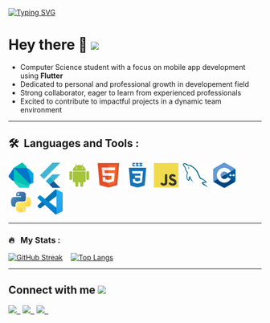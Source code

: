 [![Typing SVG](https://readme-typing-svg.demolab.com?font=Fira+Code&weight=600&size=40&duration=3500&pause=1000&color=FB8C00&center=true&vCenter=true&repeat=false&width=1003&height=100&lines=Native+Android+and+Flutter+Developer)](https://git.io/typing-svg)
  
# Hey there 👋 ![](https://komarev.com/ghpvc/?username=n-h-anjum&color=f67280&style=flat-square&label=Total+Visitors)

- Computer Science student with a focus on mobile app development using **Flutter**
- Dedicated to personal and professional growth in developement field
- Strong collaborator, eager to learn from experienced professionals
- Excited to contribute to impactful projects in a dynamic team environment

---

## 🛠 &nbsp;Languages and Tools :

<p>
<img src="https://github.com/devicons/devicon/blob/master/icons/dart/dart-original.svg" title="Dart" alt="Dart" width="50" height="50"/>&nbsp;
<img src="https://github.com/devicons/devicon/blob/master/icons/flutter/flutter-original.svg" title="Flutter" alt="Flutter" width="50" height="50"/>&nbsp;
<img src="https://github.com/devicons/devicon/blob/master/icons/android/android-plain.svg" title="Android" alt="Android" width="50" height="50"/>&nbsp;
<img src="https://github.com/devicons/devicon/blob/master/icons/html5/html5-original.svg" title="HTML5" alt="HTML" width="50" height="50"/>&nbsp;
<img src="https://github.com/devicons/devicon/blob/master/icons/css3/css3-plain-wordmark.svg"  title="CSS3" alt="CSS" width="50" height="50"/>&nbsp;
<img src="https://github.com/devicons/devicon/blob/master/icons/javascript/javascript-original.svg" title="JavaScript" alt="JavaScript" width="50" height="50"/>&nbsp;
<img src="https://github.com/devicons/devicon/blob/master/icons/mysql/mysql-original.svg" title="MySQL"  alt="MySQL" width="50" height="50"/>&nbsp;
<img src="https://github.com/devicons/devicon/blob/master/icons/cplusplus/cplusplus-original.svg" title="C++" **alt="C++" width="50" height="50"/>&nbsp;
<img src="https://github.com/devicons/devicon/blob/master/icons/python/python-original.svg" title="Python" **alt="Python" width="50" height="50"/>&nbsp;
<img src="https://github.com/devicons/devicon/blob/master/icons/vscode/vscode-original.svg" title="Vs" **alt="Vs" width="50" height="50"/>&nbsp;
</p>

---

### 🔥 &nbsp; My Stats :
[![GitHub Streak](http://github-readme-streak-stats.herokuapp.com?user=h-anjum&theme=dark&background=000000)](https://git.io/streak-stats)&nbsp;&nbsp;&nbsp;
[![Top Langs](https://github-readme-stats.vercel.app/api/top-langs/?username=h-anjum&layout=compact&theme=vision-friendly-dark)](https://github.com/anuraghazra/github-readme-stats)

---

<!-- ## 🔥 My Stats :

<p align="center">
<a href="https://github.com/h-anjum">
  <img height="170em" src="https://github-readme-stats-eight-theta.vercel.app/api?username=h-anjum&show_icons=true&theme=algolia&include_all_commits=true&count_private=true"/>&nbsp;&nbsp;&nbsp;
  <img height="170em" src="https://github-readme-stats-eight-theta.vercel.app/api/top-langs/?username=h-anjum&layout=compact&langs_count=8&theme=algolia"/>
</a>
</p>

--- -->

## Connect with me <img src="https://media.giphy.com/media/LnQjpWaON8nhr21vNW/giphy.gif" width="60">

<a href="mailto:hussnainanjum06a@gmail.com"><img height=25 src="https://img.shields.io/badge/Gmail-D14836?style=for-the-badge&logo=gmail&logoColor=white">&nbsp;&nbsp;</a>
<a href="https://twitter.com/Muhammad58427304"><img height=25 src="https://img.shields.io/badge/Twitter-1DA1F2?style=for-the-badge&logo=twitter&logoColor=white">&nbsp;&nbsp;</a>
<a href="https://www.linkedin.com/in/hussnain-anjum-179204206/"><img height=25 src="https://img.shields.io/badge/LinkedIn-0077B5?style=for-the-badge&logo=linkedin&logoColor=white">&nbsp;&nbsp;</a>




